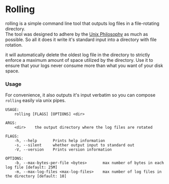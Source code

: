 # Rolling

rolling is a simple command line tool that outputs log files in a file-rotating directory.  
The tool was designed to adhere by the [Unix Philosophy](https://en.wikipedia.org/wiki/Unix_philosophy)
as much as possible. So all it does it write it's standard input into a directory with file rotation.

it will automatically delete the oldest log file in the directory to strictly enforce a maximum amount
of space utilized by the directory. Use it to ensure that your logs never consume more than what you want of your disk space.


### Usage

For convenience, it also outputs it's input verbatim so you can compose `rolling` easily via unix pipes.

```man
USAGE:
    rolling [FLAGS] [OPTIONS] <dir>

ARGS:
    <dir>    the output directory where the log files are rotated

FLAGS:
    -h, --help       Prints help information
    -s, --silent     whether output input to standard out
    -V, --version    Prints version information

OPTIONS:
    -b, --max-bytes-per-file <bytes>       max number of bytes in each log file [default: 25M]
    -m, --max-log-files <max-log-files>    max number of log files in the directory [default: 10]
```
